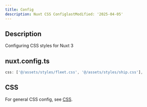 ```yaml
---
title: Config
description: Nuxt CSS ConfiglastModified: '2025-04-05'
---
```


## Description

Configuring CSS styles for Nuxt 3

## nuxt.config.ts

```ts
css: ['@/assets/styles/fleet.css', '@/assets/styles/ship.css'],
```

## CSS

For general CSS config, see [CSS](../../../languages/css).
